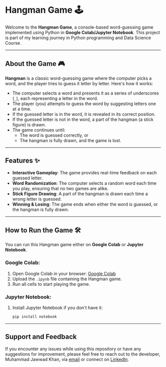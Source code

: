 # Hangman Game 🕹️

Welcome to the **Hangman Game**, a console-based word-guessing game implemented using Python in **Google Colab/Jupyter Notebook**. This project is part of my learning journey in Python programming and Data Science Course.

---

## About the Game 🎮

**Hangman** is a classic word-guessing game where the computer picks a word, and the player tries to guess it letter by letter. Here's how it works:

- The computer selects a word and presents it as a series of underscores (`_`), each representing a letter in the word.
- The player (you) attempts to guess the word by suggesting letters one at a time.
- If the guessed letter is in the word, it is revealed in its correct position.
- If the guessed letter is not in the word, a part of the hangman (a stick figure) is drawn.
- The game continues until:
  - The word is guessed correctly, or
  - The hangman is fully drawn, and the game is lost.

---

## Features ✨

- **Interactive Gameplay**: The game provides real-time feedback on each guessed letter.
- **Word Randomization**: The computer selects a random word each time you play, ensuring that no two games are alike.
- **Stick Figure Drawing**: A part of the hangman is drawn each time a wrong letter is guessed.
- **Winning & Losing**: The game ends when either the word is guessed, or the hangman is fully drawn.

---

## How to Run the Game 🛠️

You can run this Hangman game either on **Google Colab** or **Jupyter Notebook**.

### Google Colab:

1. Open Google Colab in your browser: [Google Colab](https://colab.research.google.com/)
2. Upload the `.ipynb` file containing the Hangman game.
3. Run all cells to start playing the game.

### Jupyter Notebook:

1. Install Jupyter Notebook if you don't have it:
   ```bash
   pip install notebook
   ```

---

## Support and Feedback 

If you encounter any issues while using this repository or have any suggestions for improvement, please feel free to reach out to the developer, Muhammad Jawwad Khan, via [email](mailto:m.jawwadkhan777@gmail.com) or connect on [LinkedIn](https://www.linkedin.com/in/jawwadkhan777/).
